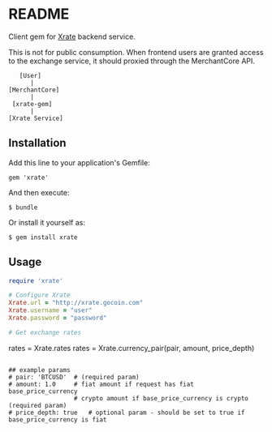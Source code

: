README
========

Client gem for [Xrate](https://github.com/GoCoin/xrate) backend service.

This is not for public consumption. When frontend users are granted access to
the exchange service, it should proxied through the MerchantCore API.

```
   [User]
      |
[MerchantCore]
      |
 [xrate-gem]
      |
[Xrate Service]
```

## Installation

Add this line to your application's Gemfile:

    gem 'xrate'

And then execute:

    $ bundle

Or install it yourself as:

    $ gem install xrate


## Usage


```ruby
require 'xrate'

# Configure Xrate
Xrate.url = "http://xrate.gocoin.com"
Xrate.username = "user"
Xrate.password = "password"

# Get exchange rates
```
rates = Xrate.rates
rates = Xrate.currency_pair(pair, amount, price_depth)
```

## example params
# pair: 'BTCUSD'  # (required param)
# amount: 1.0     # fiat amount if request has fiat base_price_currency
                  # crypto amount if base_price_currency is crypto (required param)
# price_depth: true   # optional param - should be set to true if base_price_currency is fiat
